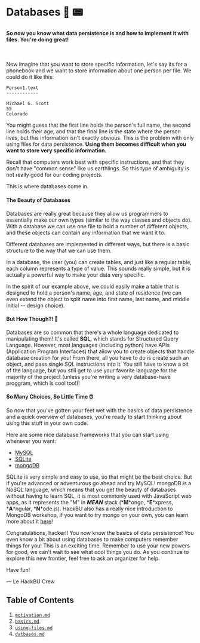 # Databases 📠 📟

#### So now you know what data persistence is and how to implement it with files. You're doing great!

<br>

Now imagine that you want to store specific information, let's say its for a phonebook and we want to store information about one person per file. We could do it like this:

```
Person1.text
------------

Michael G. Scott
55
Colorado

```

You might guess that the first line holds the person's full name, the second line holds their age, and that the final line is the state where the person lives, but this information isn't exactly obvious. This is the problem with only using files for data persistence. **Using them becomes difficult when you want to store very specific information.**

Recall that computers work best with specific instructions, and that they don't have "common sense" like us earthlings. So this type of ambiguity is not really good for our coding projects.

This is where databases come in.

#### The Beauty of Databases

Databases are really great because they allow us programmers to essentially make our own types (similar to the way classes and objects do). With a database we can use one file to hold a number of different objects, and these objects can contain any information that we want it to.

Different databases are implemented in different ways, but there is a basic structure to the way that we can use them.

In a database, the user (you) can create tables, and just like a regular table, each column represents a type of value. This sounds really simple, but it is actually a powerful way to make your data very specific.

In the spirit of our example above, we could easily make a table that is designed to hold a person's name, age, and state of residence (we can even extend the object to split name into first name, last name, and middle initial -- design choice).

#### But How Though?! 🧐

Databases are so common that there's a whole language dedicated to manipulating them! It's called __SQL__, which stands for Structured Query Language. However, most languages (including python) have APIs (Application Program Interfaces) that allow you to create objects that handle database creation for you! From there, all you have to do is create such an object, and pass single SQL instructions into it. You still have to know a bit of the language, but you still get to use your favorite language for the majority of the project (unless you're writing a very database-have proggram, which is cool too!)!

#### So Many Choices, So Little Time ⏰

So now that you've gotten your feet wet with the basics of data persistence and a quick overview of databases, you're ready to start thinking about using this stuff in your own code.

Here are some nice database frameworks that you can start using whenever you want:

* [MySQL](https://www.mysql.com/)
* [SQLite](https://www.mysql.com/)
* [mongoDB](https://www.mongodb.com/)

SQLite is very simple and easy to use, so that might be the best choice. But if you're advanced or adventurous go ahead and try MySQL! mongoDB is a NoSQL language, which means that you get the beauty of databases without having to learn SQL, it is most commonly used with JavaScript web apps, as it represents the "M" in *__MEAN__* stack (*__M__*ongo, *__E__*xpress, *__A__*ngular, *__N__*ode.js). HackBU also has a really nice introduction to MongoDB workshop, if you want to try mongo on your own, you can learn more about it [here](https://github.com/HackBinghamton/Intro-to-MongoDB)!

Congratulations, hacker!! You now know the basics of data persistence! You even know a bit about using databases to make computers remember things for you! This is an exciting time. Remember to use your new powers for good, we can't wait to see what cool things you do. As you continue to explore this new frontier, feel free to ask an organizer for help.

Have fun!

&mdash; Le HackBU Crew

## Table of Contents
1. [`motivation.md`](./motivation.md)
2. [`basics.md`](./basics.md)
3. [`using-files.md`](./using-files.md)
4. [`datbases.md`](./datbases.md)
